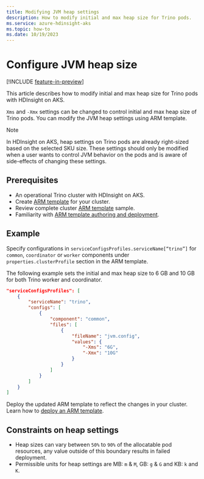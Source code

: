 ```yaml
---
title: Modifying JVM heap settings
description: How to modify initial and max heap size for Trino pods.
ms.service: azure-hdinsight-aks
ms.topic: how-to
ms.date: 10/19/2023
---
```


# Configure JVM heap size

[!INCLUDE [feature-in-preview](../includes/feature-in-preview.md)]

This article describes how to modify initial and max heap size for Trino pods with HDInsight on AKS.

`Xms` and `-Xmx` settings can be changed to control initial and max heap size of Trino pods. You can modify the JVM heap settings using ARM template. 

> [!NOTE]
> In HDInsight on AKS, heap settings on Trino pods are already right-sized based on the selected SKU size. These settings should only be modified when a user wants to control JVM behavior on the pods and is aware of side-effects of changing these settings.

## Prerequisites
* An operational Trino cluster with HDInsight on AKS.
* Create [ARM template](../create-cluster-using-arm-template-script.md) for your cluster.
* Review complete cluster [ARM template](https://hdionaksresources.blob.core.windows.net/trino/samples/arm/arm-trino-config-sample.json) sample.
* Familiarity with [ARM template authoring and deployment](/azure/azure-resource-manager/templates/overview).

## Example

Specify configurations in `serviceConfigsProfiles.serviceName[“trino”]` for `common`, `coordinator` or `worker` components under `properties.clusterProfile` section in the ARM template.

The following example sets the initial and max heap size to 6 GB and 10 GB for both Trino worker and coordinator.

```json
"serviceConfigsProfiles": [
    {
        "serviceName": "trino",
        "configs": [
            {
                "component": "common",
                "files": [
                    {
                        "fileName": "jvm.config",
                        "values": {
                            "-Xms": "6G",
                            "-Xmx": "10G"
                        }
                    }
                ]                
            }
        ]
    }
]

```

Deploy the updated ARM template to reflect the changes in your cluster. Learn how to [deploy an ARM template](/azure/azure-resource-manager/templates/deploy-portal).

## Constraints on heap settings

 * Heap sizes can vary between `50%` to `90%` of the allocatable pod resources, any value outside of this boundary results in failed deployment.
 * Permissible units for heap settings are MB: `m` & `M`, GB: `g` & `G` and KB: `k` and `K`.
